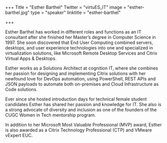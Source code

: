 +++
Title = "Esther Barthel"
Twitter = "virtuES_IT"
image = "esther-barthel.jpg"
type = "speaker"
linktitle = "esther-barthel"

+++

Esther Barthel has worked in different roles and functions as an IT consultant after she finished her Master’s degree in Computer Science in 1997. She soon discovered that End User Computing combined servers, desktops, and user experience technologies into one and specialized in virtualization solutions, like Microsoft Remote Desktop Services and Citrix Virtual Apps & Desktops.

Esther works as a Solutions Architect at cognition IT, where she combines her passion for designing and implementing Citrix solutions with her newfound love for DevOps automation, using PowerShell, REST APIs and JSON payloads to automate both on-premises and Cloud Infrastructure as Code solutions.

Ever since she hosted introduction days for technical female student candidates Esther has shared her passion and knowledge for IT. She also is a strong advocate of diversity and inclusion as one of the founders of the CUGC Women in Tech mentorship program.

In addition to her Microsoft Most Valuable Professional (MVP) award, Esther is also awarded as a Citrix Technology Professional (CTP) and VMware vExpert EUC.
